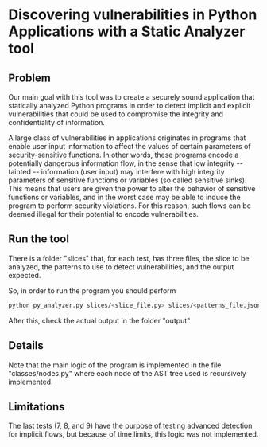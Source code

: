 # Discovering vulnerabilities in Python Applications with a Static Analyzer tool
## Problem
Our main goal with this tool was to create a securely sound application that statically analyzed Python programs in order to detect implicit and explicit vulnerabilities that could be used to compromise the integrity and confidentiality of information.

A large class of vulnerabilities in applications originates in programs that enable user input information to affect the values of certain parameters of security-sensitive functions. In other words, these programs encode a potentially dangerous information flow, in the sense that low integrity -- tainted -- information (user input) may interfere with high integrity parameters of sensitive functions or variables (so called sensitive sinks). This means that users are given the power to alter the behavior of sensitive functions or variables, and in the worst case may be able to induce the program to perform security violations. For this reason, such flows can be deemed illegal for their potential to encode vulnerabilities.

## Run the tool
There is a folder "slices" that, for each test, has three files, the slice to be analyzed, the patterns to use to detect vulnerabilities, and the output expected.

So, in order to run the program you should perform
```bash
python py_analyzer.py slices/<slice_file.py> slices/<patterns_file.json>
```
After this, check the actual output in the folder "output"

## Details
Note that the main logic of the program is implemented in the file "classes/nodes.py" where each node of the AST tree used is recursively implemented.

## Limitations
The last tests (7, 8, and 9) have the purpose of testing advanced detection for implicit flows, but because of time limits, this logic was not implemented.
